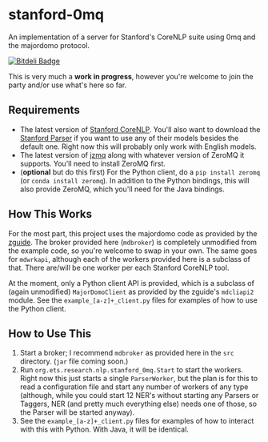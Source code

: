 stanford-0mq
============

An implementation of a server for Stanford's CoreNLP suite using 0mq and the majordomo protocol.

[![Bitdeli Badge](https://d2weczhvl823v0.cloudfront.net/EducationalTestingService/stanford-0mq/trend.png)](https://bitdeli.com/free "Bitdeli Badge")

This is very much a **work in progress**, however you're welcome to join the party and/or use what's here so far.

## Requirements ##

* The latest version of [Stanford CoreNLP](http://nlp.stanford.edu/software/corenlp.shtml).  You'll also want to download the [Stanford Parser](http://nlp.stanford.edu/software/lex-parser.shtml) if you want to use any of their models besides the default one.  Right now this will probably only work with English models.
* The latest version of [jzmq](http://zeromq.org/bindings:java) along with whatever version of ZeroMQ it supports.  You'll need to install ZeroMQ first.
* (**optional** but do this first) For the Python client, do a `pip install zeromq` (or `conda install zeromq`).  In addition to the Python bindings, this will also provide ZeroMQ, which you'll need for the Java bindings.

## How This Works ##

For the most part, this project uses the majordomo code as provided by the [zguide](https://github.com/imatix/zguide).  The broker provided here (`mdbroker`) is completely unmodified from the example code, so you're welcome to swap in your own.  The same goes for `mdwrkapi`, although each of the workers provided here is a subclass of that.  There are/will be one worker per each Stanford CoreNLP tool.

At the moment, only a Python client API is provided, which is a subclass of (again unmodified) `MajorDomoClient` as provided by the zguide's `mdcliapi2` module.  See the `example_[a-z]+_client.py` files for examples of how to use the Python client.

## How to Use This ##

1. Start a broker; I recommend `mdbroker` as provided here in the `src` directory.  (`jar` file coming soon.)
2. Run `org.ets.research.nlp.stanford_0mq.Start` to start the workers.  Right now this just starts a single `ParserWorker`, but the plan is for this to read a configuration file and start any number of workers of any type (although, while you could start 12 NER's without starting any Parsers or Taggers, NER (and pretty much everything else) needs one of those, so the Parser will be started anyway).
3. See the `example_[a-z]+_client.py` files for examples of how to interact with this with Python.  With Java, it will be identical.
